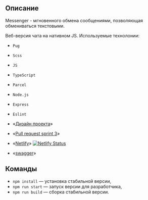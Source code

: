 ## Описание

Messenger - мгновенного обмена сообщениями, позволяющая обмениваться текстовыми.

Веб-версия чата на нативном JS.
Используемые технолонии:

- `Pug`
- `Scss`
- `JS`
- `TypeScript`
- `Parcel`
- `Node.js`
- `Express`
- `Eslint`

- «[Дизайн проекта](https://www.figma.com/file/YYEdDyBhdyXBsbkY9AANz5/yandex-messanger?node-id=0%3A1)»
- «[Pull request sprint 3](https://github.com/Abrikosovp/middle.messenger.praktikum.yandex/pull/3)»
- «[Netlify](https://elastic-elion-4924b2.netlify.app )» 
   [![Netlify Status](https://api.netlify.com/api/v1/badges/4f6b788e-bda4-4c8a-856e-aa288864ab0a/deploy-status)](https://app.netlify.com/sites/elastic-elion-4924b2/deploys)

- «[swagger](  https://ya-praktikum.tech/api/v2/swagger/ )»

## Команды

- `npm install` — установка стабильной версии,
- `npm run start` — запуск версии для разработчика,
- `npm run build` — сборка стабильной версии.
